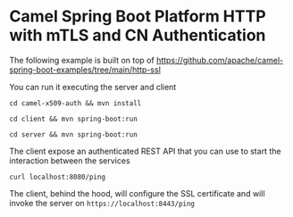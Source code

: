 # Camel Spring Boot Platform HTTP with mTLS and CN Authentication

The following example is built on top of https://github.com/apache/camel-spring-boot-examples/tree/main/http-ssl

You can run it executing the server and client

`cd camel-x509-auth && mvn install`

`cd client && mvn spring-boot:run`

`cd server && mvn spring-boot:run`

The client expose an authenticated REST API that you can use to start the interaction between the services

`curl localhost:8080/ping`

The client, behind the hood, will configure the SSL certificate and will invoke the server on `https://localhost:8443/ping`